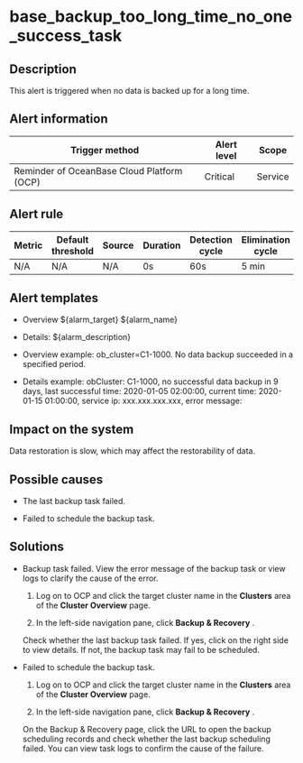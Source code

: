 base_backup_too_long_time_no_one_success_task
==================================================================



Description
--------------------------------

This alert is triggered when no data is backed up for a long time.

Alert information
--------------------------------------



|               Trigger method               | Alert level |  Scope  |
|--------------------------------------------|-------------|---------|
| Reminder of OceanBase Cloud Platform (OCP) | Critical    | Service |



Alert rule
-------------------------------



| Metric | Default threshold | Source | Duration | Detection cycle | Elimination cycle |
|--------|-------------------|--------|----------|-----------------|-------------------|
| N/A    | N/A               | N/A    | 0s       | 60s             | 5 min             |



Alert templates
------------------------------------

* Overview \${alarm_target} ${alarm_name}



* Details: ${alarm_description}



* Overview example: ob_cluster=C1-1000. No data backup succeeded in a specified period.



* Details example: obCluster: C1-1000, no successful data backup in 9 days, last successful time: 2020-01-05 02:00:00, current time: 2020-01-15 01:00:00, service ip: xxx.xxx.xxx.xxx, error message:






Impact on the system
-----------------------------------------

Data restoration is slow, which may affect the restorability of data.

Possible causes
------------------------------------

* The last backup task failed.



* Failed to schedule the backup task.






Solutions
------------------------------

* Backup task failed. View the error message of the backup task or view logs to clarify the cause of the error.

  1. Log on to OCP and click the target cluster name in the **Clusters** area of the **Cluster Overview** page.



  2. In the left-side navigation pane, click **Backup \& Recovery** .






  Check whether the last backup task failed. If yes, click on the right side to view details. If not, the backup task may fail to be scheduled.


* Failed to schedule the backup task.

  1. Log on to OCP and click the target cluster name in the **Clusters** area of the **Cluster Overview** page.



  2. In the left-side navigation pane, click **Backup \& Recovery** .






  On the Backup \& Recovery page, click the URL to open the backup scheduling records and check whether the last backup scheduling failed. You can view task logs to confirm the cause of the failure.



